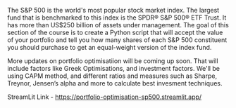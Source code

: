 The S&P 500 is the world's most popular stock market index. The largest fund that is benchmarked to this index is the SPDR® S&P 500® ETF Trust. It has more than US$250 billion of assets under management.
The goal of this section of the course is to create a Python script that will accept the value of your portfolio and tell you how many shares of each S&P 500 constituent you should purchase to get an equal-weight version of the index fund.

More updates on portfolio optimisatiion will be coming up soon. That will include factors like Greek Optimisations, and investment factors. We'll be using CAPM method, and different ratios and measures such as Sharpe, Treynor, Jensen’s alpha and more to calculate best invesment techniques. 


StreamLit Link - https://portfolio-optimisation-sp500.streamlit.app/
